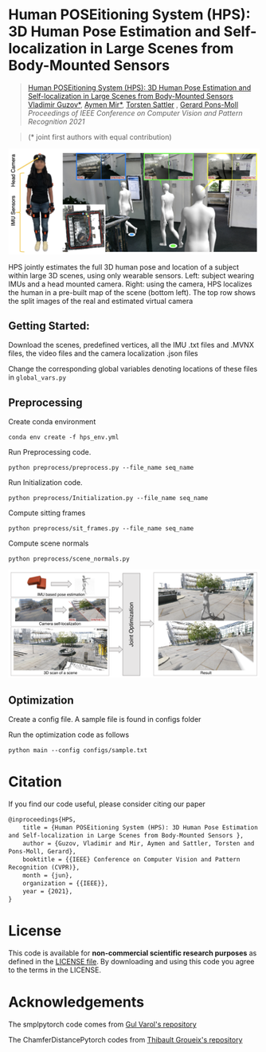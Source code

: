 # Human POSEitioning System (HPS): 3D Human Pose Estimation and Self-localization in Large Scenes from Body-Mounted Sensors
>[Human POSEitioning System (HPS): 3D Human Pose Estimation and Self-localization in Large Scenes from Body-Mounted Sensors](https://arxiv.org/abs/2103.17265)  
[Vladimir Guzov*](https://virtualhumans.mpi-inf.mpg.de/people/Guzov.html), [Aymen Mir*](https://virtualhumans.mpi-inf.mpg.de/people/Mir.html), [Torsten Sattler](https://tsattler.github.io/)  , [Gerard Pons-Moll](https://virtualhumans.mpi-inf.mpg.de/people/pons-moll.html)  
*Proceedings of IEEE Conference on Computer Vision and Pattern Recognition 2021*

>(* joint first authors with equal contribution)



![HPS](imgs/teaser.png)

 HPS jointly estimates the full 3D human pose and location of a subject within large 3D scenes, using only
wearable sensors. Left: subject wearing IMUs and a head mounted camera. Right: using the camera, HPS localizes the human in a pre-built map of the scene (bottom left). The top row shows the split images of the real and estimated virtual camera
## Getting Started:

Download the scenes, predefined vertices, all the IMU .txt files and .MVNX files, the video files and the camera localization .json files

Change the corresponding global variables denoting locations of these files in ``global_vars.py``



## Preprocessing
Create conda environment 
```
conda env create -f hps_env.yml
```

Run Preprocessing code.
```
python preprocess/preprocess.py --file_name seq_name 
```

Run Initialization code.
```
python preprocess/Initialization.py --file_name seq_name 
```

Compute sitting frames
```
python preprocess/sit_frames.py --file_name seq_name 
```

Compute scene normals 
```
python preprocess/scene_normals.py 
```

![HPS](imgs/optimization.png)


## Optimization

Create a config file. A sample file is found in configs folder

Run the optimization code as follows 

```
python main --config configs/sample.txt
```

# Citation
If you find our code useful, please consider citing our paper 

```
@inproceedings{HPS,
    title = {Human POSEitioning System (HPS): 3D Human Pose Estimation and Self-localization in Large Scenes from Body-Mounted Sensors },
    author = {Guzov, Vladimir and Mir, Aymen and Sattler, Torsten and Pons-Moll, Gerard},
    booktitle = {{IEEE} Conference on Computer Vision and Pattern Recognition (CVPR)},
    month = {jun},
    organization = {{IEEE}},
    year = {2021},
}

```

# License
This code is available for **non-commercial scientific research purposes** as defined in the [LICENSE file](./LICENSE.txt). By downloading and using this code you agree to the terms in the LICENSE.

# Acknowledgements
The smplpytorch code comes from [Gul Varol's repository](https://github.com/gulvarol/smplpytorch)

The ChamferDistancePytorch codes from [Thibault Groueix's repository](https://github.com/ThibaultGROUEIX/ChamferDistancePytorch)